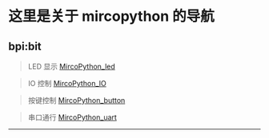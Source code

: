 # 这里是关于 mircopython 的导航

## bpi:bit

> LED 显示
 [MircoPython_led](https://github.com/aJantes/MircoPython_led)


> IO 控制
 [MircoPython_IO](https://github.com/aJantes/MircoPython_IO)


> 按键控制
 [MircoPython_button](https://github.com/aJantes/MircoPython_button)


> 串口通行
[MircoPython_uart](https://github.com/aJantes/MircoPython_uart)

----